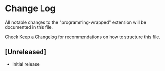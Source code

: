 # Change Log

All notable changes to the "programming-wrapped" extension will be documented in this file.

Check [Keep a Changelog](http://keepachangelog.com/) for recommendations on how to structure this file.

## [Unreleased]

- Initial release